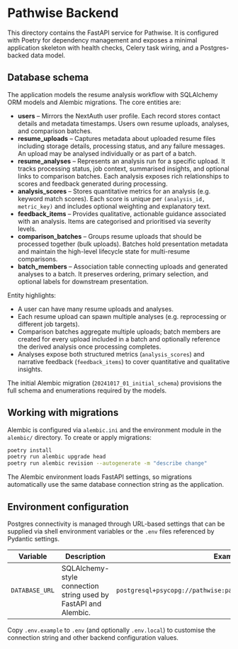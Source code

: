 # Pathwise Backend

This directory contains the FastAPI service for Pathwise. It is configured with
Poetry for dependency management and exposes a minimal application skeleton with
health checks, Celery task wiring, and a Postgres-backed data model.

## Database schema

The application models the resume analysis workflow with SQLAlchemy ORM models
and Alembic migrations. The core entities are:

- **users** – Mirrors the NextAuth user profile. Each record stores contact
  details and metadata timestamps. Users own resume uploads, analyses, and
  comparison batches.
- **resume_uploads** – Captures metadata about uploaded resume files including
  storage details, processing status, and any failure messages. An upload may be
  analysed individually or as part of a batch.
- **resume_analyses** – Represents an analysis run for a specific upload. It
  tracks processing status, job context, summarised insights, and optional links
  to comparison batches. Each analysis exposes rich relationships to scores and
  feedback generated during processing.
- **analysis_scores** – Stores quantitative metrics for an analysis (e.g.
  keyword match scores). Each score is unique per `(analysis_id, metric_key)` and
  includes optional weighting and explanatory text.
- **feedback_items** – Provides qualitative, actionable guidance associated with
  an analysis. Items are categorised and prioritised via severity levels.
- **comparison_batches** – Groups resume uploads that should be processed
  together (bulk uploads). Batches hold presentation metadata and maintain the
  high-level lifecycle state for multi-resume comparisons.
- **batch_members** – Association table connecting uploads and generated
  analyses to a batch. It preserves ordering, primary selection, and optional
  labels for downstream presentation.

Entity highlights:

- A user can have many resume uploads and analyses.
- Each resume upload can spawn multiple analyses (e.g. reprocessing or
  different job targets).
- Comparison batches aggregate multiple uploads; batch members are created for
  every upload included in a batch and optionally reference the derived
  analysis once processing completes.
- Analyses expose both structured metrics (`analysis_scores`) and narrative
  feedback (`feedback_items`) to cover quantitative and qualitative insights.

The initial Alembic migration (`20241017_01_initial_schema`) provisions the full
schema and enumerations required by the models.

## Working with migrations

Alembic is configured via `alembic.ini` and the environment module in the
`alembic/` directory. To create or apply migrations:

```bash
poetry install
poetry run alembic upgrade head
poetry run alembic revision --autogenerate -m "describe change"
```

The Alembic environment loads FastAPI settings, so migrations automatically use
the same database connection string as the application.

## Environment configuration

Postgres connectivity is managed through URL-based settings that can be supplied
via shell environment variables or the `.env` files referenced by Pydantic
settings.

| Variable      | Description                                                     | Example                                                               |
|---------------|-----------------------------------------------------------------|-----------------------------------------------------------------------|
| `DATABASE_URL` | SQLAlchemy-style connection string used by FastAPI and Alembic. | `postgresql+psycopg://pathwise:password@localhost:5432/pathwise`       |

Copy `.env.example` to `.env` (and optionally `.env.local`) to customise the
connection string and other backend configuration values.

